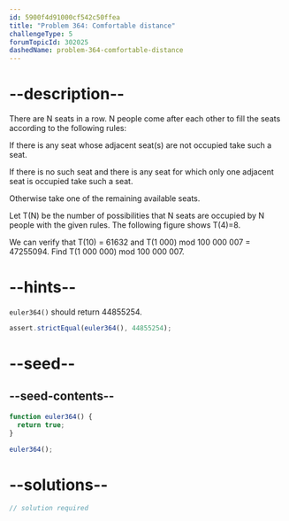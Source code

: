 ```yaml
---
id: 5900f4d91000cf542c50ffea
title: "Problem 364: Comfortable distance"
challengeType: 5
forumTopicId: 302025
dashedName: problem-364-comfortable-distance
---
```


# --description--

There are N seats in a row. N people come after each other to fill the seats according to the following rules:

If there is any seat whose adjacent seat(s) are not occupied take such a seat.

If there is no such seat and there is any seat for which only one adjacent seat is occupied take such a seat.

Otherwise take one of the remaining available seats.

Let T(N) be the number of possibilities that N seats are occupied by N people with the given rules. The following figure shows T(4)=8.

We can verify that T(10) = 61632 and T(1 000) mod 100 000 007 = 47255094. Find T(1 000 000) mod 100 000 007.

# --hints--

`euler364()` should return 44855254.

```js
assert.strictEqual(euler364(), 44855254);
```

# --seed--

## --seed-contents--

```js
function euler364() {
  return true;
}

euler364();
```

# --solutions--

```js
// solution required
```
